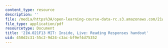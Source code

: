 ```yaml
---
content_type: resource
description: ''
file: /media/https%3A/open-learning-course-data-rc.s3.amazonaws.com/21w-021-writing-and-experience-mit-inside-live-fall-2013/450d2c3155c29d24c3acbf9ef4d75352_MIT21W_021F13_Responses.pdf
file_type: application/pdf
resourcetype: Document
title: '21W.021F13 MIT: Inside, Live: Reading Responses handout'
uid: 450d2c31-55c2-9d24-c3ac-bf9ef4d75352
---
```

